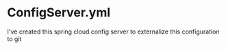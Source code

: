 # ConfigServer.yml
I've created this spring cloud config server to externalize this configuration to git
